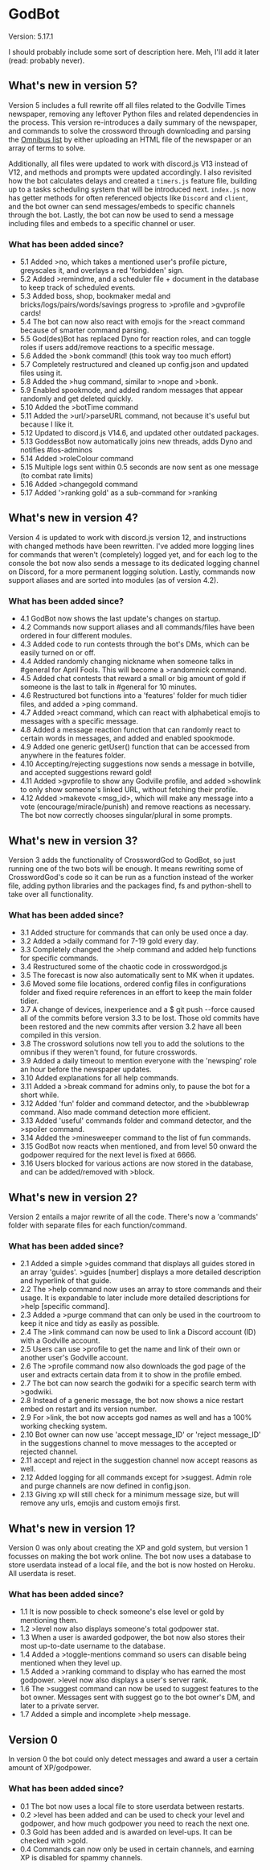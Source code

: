 # GodBot
Version: 5.17.1

I should probably include some sort of description here. Meh, I'll add it later (read: probably never).

## What's new in version 5?
Version 5 includes a full rewrite off all files related to the Godville Times newspaper, removing any leftover Python files and related dependencies in the process. This version re-introduces a daily summary of the newspaper, and commands to solve the crossword through downloading and parsing the [Omnibus list](https://wiki.godvillegame.com/Omnibus_List) by either uploading an HTML file of the newspaper or an array of terms to solve.

Additionally, all files were updated to work with discord.js V13 instead of V12, and methods and prompts were updated accordingly. I also revisited how the bot calculates delays and created a `timers.js` feature file, building up to a tasks scheduling system that will be introduced next. `index.js` now has getter methods for often referenced objects like `Discord` and `client`, and the bot owner can send messages/embeds to specific channels through the bot. Lastly, the bot can now be used to send a message including files and embeds to a specific channel or user.

### What has been added since?
* 5.1 Added >no, which takes a mentioned user's profile picture, greyscales it, and overlays a red 'forbidden' sign.
* 5.2 Added >remindme, and a scheduler file + document in the database to keep track of scheduled events.
* 5.3 Added boss, shop, bookmaker medal and bricks/logs/pairs/words/savings progress to >profile and >gvprofile cards!
* 5.4 The bot can now also react with emojis for the >react command because of smarter command parsing.
* 5.5 God(des)Bot has replaced Dyno for reaction roles, and can toggle roles if users add/remove reactions to a specific message.
* 5.6 Added the >bonk command! (this took way too much effort)
* 5.7 Completely restructured and cleaned up config.json and updated files using it.
* 5.8 Added the >hug command, similar to >nope and >bonk.
* 5.9 Enabled spookmode, and added random messages that appear randomly and get deleted quickly.
* 5.10 Added the >botTime command
* 5.11 Added the >url/>parseURL command, not because it's useful but because I like it.
* 5.12 Updated to discord.js V14.6, and updated other outdated packages.
* 5.13 GoddessBot now automatically joins new threads, adds Dyno and notifies #los-adminos
* 5.14 Added >roleColour command
* 5.15 Multiple logs sent within 0.5 seconds are now sent as one message (to combat rate limits)
* 5.16 Added >changegold command
* 5.17 Added '>ranking gold' as a sub-command for >ranking

## What's new in version 4?
Version 4 is updated to work with discord.js version 12, and instructions with changed methods have been rewritten.
I've added more logging lines for commands that weren't (completely) logged yet, and for each log to the console
the bot now also sends a message to its dedicated logging channel on Discord, for a more permanent logging solution.
Lastly, commands now support aliases and are sorted into modules (as of version 4.2).

### What has been added since?
* 4.1 GodBot now shows the last update's changes on startup.
* 4.2 Commands now support aliases and all commands/files have been ordered in four different modules.
* 4.3 Added code to run contests through the bot's DMs, which can be easily turned on or off.
* 4.4 Added randomly changing nickname when someone talks in #general for April Fools. This will become a >randomnick command.
* 4.5 Added chat contests that reward a small or big amount of gold if someone is the last to talk in #general for 10 minutes.
* 4.6 Restructured bot functions into a 'features' folder for much tidier files, and added a >ping command.
* 4.7 Added >react command, which can react with alphabetical emojis to messages with a specific message.
* 4.8 Added a message reaction function that can randomly react to certain words in messages, and added and enabled spookmode.
* 4.9 Added one generic getUser() function that can be accessed from anywhere in the features folder.
* 4.10 Accepting/rejecting suggestions now sends a message in botville, and accepted suggestions reward gold!
* 4.11 Added >gvprofile to show any Godville profile, and added >showlink to only show someone's linked URL, without fetching their profile.
* 4.12 Added >makevote <msg_id>, which will make any message into a vote (encourage/miracle/punish) and remove reactions as necessary. The bot now correctly chooses singular/plural in some prompts.

## What's new in version 3?
Version 3 adds the functionality of CrosswordGod to GodBot, so just running one of the two bots will be enough.
It means rewriting some of CrosswordGod's code so it can be run as a function instead of the worker file,
adding python libraries and the packages find, fs and python-shell to take over all functionality.

### What has been added since?
* 3.1 Added structure for commands that can only be used once a day.
* 3.2 Added a >daily command for 7-19 gold every day.
* 3.3 Completely changed the >help command and added help functions for specific commands.
* 3.4 Restructured some of the chaotic code in crosswordgod.js
* 3.5 The forecast is now also automatically sent to MK when it updates.
* 3.6 Moved some file locations, ordered config files in configurations folder and fixed require references in an effort to keep the main folder tidier.
* 3.7 A change of devices, inexperience and a $ git push --force caused all of the commits before version 3.3 to be lost. Those old commits have been restored and the new commits after version 3.2 have all been compiled in this version.
* 3.8 The crossword solutions now tell you to add the solutions to the omnibus if they weren't found, for future crosswords.
* 3.9 Added a daily timeout to mention everyone with the 'newsping' role an hour before the newspaper updates.
* 3.10 Added explanations for all help commands.
* 3.11 Added a >break command for admins only, to pause the bot for a short while.
* 3.12 Added 'fun' folder and command detector, and the >bubblewrap command. Also made command detection more efficient.
* 3.13 Added 'useful' commands folder and command detector, and the >spoiler command.
* 3.14 Added the >minesweeper command to the list of fun commands.
* 3.15 GodBot now reacts when mentioned, and from level 50 onward the godpower required for the next level is fixed at 6666.
* 3.16 Users blocked for various actions are now stored in the database, and can be added/removed with >block.

## What's new in version 2?
Version 2 entails a major rewrite of all the code.
There's now a 'commands' folder with separate files for each function/command.

### What has been added since?
* 2.1 Added a simple >guides command that displays all guides stored in an array 'guides'. >guides [number] displays a more detailed description and hyperlink of that guide.
* 2.2 The >help command now uses an array to store commands and their usage. It is expandable to later include more detailed descriptions for >help [specific command].
* 2.3 Added a >purge command that can only be used in the courtroom to keep it nice and tidy as easily as possible.
* 2.4 The >link command can now be used to link a Discord account (ID) with a Godville account.
* 2.5 Users can use >profile to get the name and link of their own or another user's Godville account.
* 2.6 The >profile command now also downloads the god page of the user and extracts certain data from it to show in the profile embed.
* 2.7 The bot can now search the godwiki for a specific search term with >godwiki.
* 2.8 Instead of a generic message, the bot now shows a nice restart embed on restart and its version number.
* 2.9 For >link, the bot now accepts god names as well and has a 100% working checking system.
* 2.10 Bot owner can now use 'accept message_ID' or 'reject message_ID' in the suggestions channel to move messages to the accepted or rejected channel.
* 2.11 accept and reject in the suggestion channel now accept reasons as well.
* 2.12 Added logging for all commands except for >suggest. Admin role and purge channels are now defined in config.json.
* 2.13 Giving xp will still check for a minimum message size, but will remove any urls, emojis and custom emojis first.

## What's new in version 1?
Version 0 was only about creating the XP and gold system, but version 1 focusses on making the bot work online. The bot now uses a database to store userdata instead of a local file, and the bot is now hosted on Heroku. All userdata is reset.

### What has been added since?
* 1.1 It is now possible to check someone's else level or gold by mentioning them.
* 1.2 >level now also displays someone's total godpower stat.
* 1.3 When a user is awarded godpower, the bot now also stores their most up-to-date username to the database.
* 1.4 Added a >toggle-mentions command so users can disable being mentioned when they level up.
* 1.5 Added a >ranking command to display who has earned the most godpower. >level now also displays a user's server rank.
* 1.6 The >suggest command can now be used to suggest features to the bot owner. Messages sent with suggest go to the bot owner's DM, and later to a private server.
* 1.7 Added a simple and incomplete >help message.

## Version 0
In version 0 the bot could only detect messages and award a user a certain amount of XP/godpower.

### What has been added since?
* 0.1 The bot now uses a local file to store userdata between restarts.
* 0.2 >level has been added and can be used to check your level and godpower, and how much godpower you need to reach the next one.
* 0.3 Gold has been added and is awarded on level-ups. It can be checked with >gold.
* 0.4 Commands can now only be used in certain channels, and earning XP is disabled for spammy channels.
